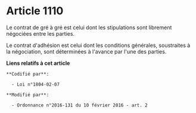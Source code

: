 # Article 1110

Le contrat de gré à gré est celui dont les stipulations sont librement négociées entre les parties. 

Le contrat d'adhésion est celui dont les conditions générales, soustraites à la négociation, sont déterminées à l'avance par
l'une des parties.

**Liens relatifs à cet article**

	**Codifié par**:

	  - Loi n°1804-02-07

	**Modifié par**:

	  - Ordonnance n°2016-131 du 10 février 2016 - art. 2
